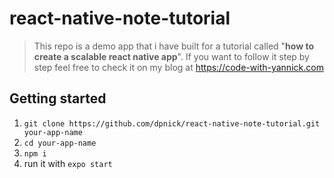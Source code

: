 # react-native-note-tutorial

> This repo is a demo app that i have built for a tutorial called "**how to create a scalable react native app**". If you want to follow it step by step feel free to check it on my blog at https://code-with-yannick.com

## Getting started

1. `git clone https://github.com/dpnick/react-native-note-tutorial.git your-app-name`
2. `cd your-app-name`
3. `npm i`
4. run it with `expo start`

